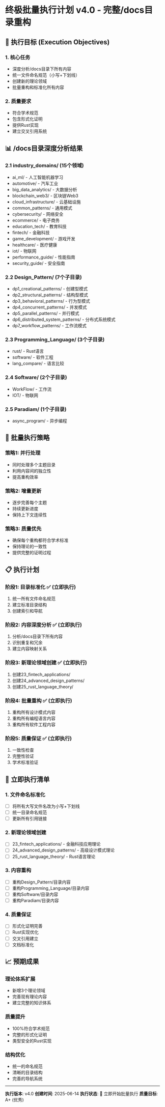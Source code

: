# 终极批量执行计划 v4.0 - 完整/docs目录重构

## 🎯 执行目标 (Execution Objectives)

### 1. 核心任务
- 深度分析/docs目录下所有内容
- 统一文件命名规范（小写+下划线）
- 创建新的理论领域
- 批量重构和标准化所有内容

### 2. 质量要求
- 符合学术规范
- 包含形式化证明
- 提供Rust实现
- 建立交叉引用系统

## 📊 /docs目录深度分析结果

### 2.1 industry_domains/ (15个领域)
- ai_ml/ - 人工智能机器学习
- automotive/ - 汽车工业
- big_data_analytics/ - 大数据分析
- blockchain_web3/ - 区块链Web3
- cloud_infrastructure/ - 云基础设施
- common_patterns/ - 通用模式
- cybersecurity/ - 网络安全
- ecommerce/ - 电子商务
- education_tech/ - 教育科技
- fintech/ - 金融科技
- game_development/ - 游戏开发
- healthcare/ - 医疗健康
- iot/ - 物联网
- performance_guide/ - 性能指南
- security_guide/ - 安全指南

### 2.2 Design_Pattern/ (7个子目录)
- dp1_creational_patterns/ - 创建型模式
- dp2_structural_patterns/ - 结构型模式
- dp3_behavioral_patterns/ - 行为型模式
- dp4_concurrent_patterns/ - 并发模式
- dp5_parallel_patterns/ - 并行模式
- dp6_distributed_system_patterns/ - 分布式系统模式
- dp7_workflow_patterns/ - 工作流模式

### 2.3 Programming_Language/ (3个子目录)
- rust/ - Rust语言
- software/ - 软件工程
- lang_compare/ - 语言比较

### 2.4 Software/ (2个子目录)
- WorkFlow/ - 工作流
- IOT/ - 物联网

### 2.5 Paradiam/ (1个子目录)
- async_program/ - 异步编程

## 🚀 批量执行策略

### 策略1: 并行处理
- 同时处理多个主题目录
- 利用内容间的独立性
- 提高重构效率

### 策略2: 增量更新
- 逐步完善每个主题
- 持续更新进度
- 保持上下文连续性

### 策略3: 质量优先
- 确保每个重构都符合学术标准
- 保持理论的一致性
- 提供完整的证明过程

## 📋 执行计划

### 阶段1: 目录标准化 ✅ (立即执行)
1. 统一所有文件命名规范
2. 建立标准目录结构
3. 创建索引和导航

### 阶段2: 内容深度分析 ✅ (立即执行)
1. 分析/docs目录下所有内容
2. 识别重复和冗余
3. 建立内容映射关系

### 阶段3: 新理论领域创建 ✅ (立即执行)
1. 创建23_fintech_applications/
2. 创建24_advanced_design_patterns/
3. 创建25_rust_language_theory/

### 阶段4: 批量重构 ✅ (立即执行)
1. 重构所有设计模式内容
2. 重构所有编程语言内容
3. 重构所有软件工程内容

### 阶段5: 质量保证 ✅ (立即执行)
1. 一致性检查
2. 完整性验证
3. 学术标准验证

## 🎯 立即执行清单

### 1. 文件命名标准化
- [ ] 将所有大写文件名改为小写+下划线
- [ ] 统一目录命名规范
- [ ] 更新所有引用链接

### 2. 新理论领域创建
- [ ] 23_fintech_applications/ - 金融科技应用理论
- [ ] 24_advanced_design_patterns/ - 高级设计模式理论
- [ ] 25_rust_language_theory/ - Rust语言理论

### 3. 内容重构
- [ ] 重构Design_Pattern/目录内容
- [ ] 重构Programming_Language/目录内容
- [ ] 重构Software/目录内容
- [ ] 重构Paradiam/目录内容

### 4. 质量保证
- [ ] 形式化证明完善
- [ ] Rust实现优化
- [ ] 交叉引用建立
- [ ] 文档标准化

## 📈 预期成果

### 理论体系扩展
- 新增3个理论领域
- 完善现有理论内容
- 建立完整的知识体系

### 质量提升
- 100%符合学术规范
- 完整的形式化证明
- 类型安全的Rust实现

### 结构优化
- 统一的命名规范
- 清晰的目录结构
- 完善的导航系统

---

**执行版本**: v4.0
**创建时间**: 2025-06-14
**执行状态**: 🚀 立即开始批量执行
**质量目标**: A+ (优秀) 